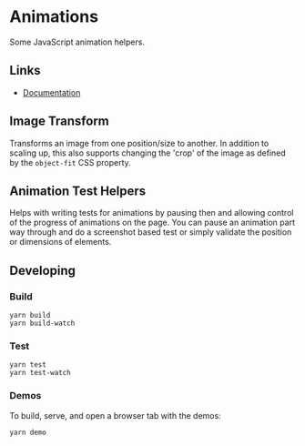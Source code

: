 # Animations

Some JavaScript animation helpers.

## Links

* [Documentation](https://ampproject.github.io/animations/)

## Image Transform

Transforms an image from one position/size to another. In addition to scaling
up, this also supports changing the 'crop' of the image as defined by the
`object-fit` CSS property.

## Animation Test Helpers

Helps with writing tests for animations by pausing then and allowing control of
the progress of animations on the page. You can pause an animation part way
through and do a screenshot based test or simply validate the position or
dimensions of elements.

## Developing

### Build

```shell
yarn build
yarn build-watch
```

### Test

```shell
yarn test
yarn test-watch
```

### Demos

To build, serve, and open a browser tab with the demos:

```shell
yarn demo
```
